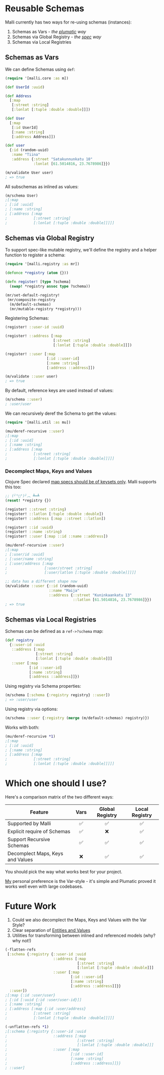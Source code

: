# Reusable Schemas

Malli currently has two ways for re-using schemas (instances):

1. Schemas as Vars - *the [plumatic](https://github.com/plumatic/schema) way*
2. Schemas via Global Registry - *the [spec](https://clojure.org/about/spec) way*
3. Schemas via Local Registries

## Schemas as Vars

We can define Schemas using `def`:

```clojure
(require '[malli.core :as m])

(def UserId :uuid)

(def Address
  [:map
   [:street :string]
   [:lonlat [:tuple :double :double]]])

(def User
  [:map
   [:id UserId]
   [:name :string]
   [:address Address]])

(def user
  {:id (random-uuid)
   :name "Tiina"
   :address {:street "Satakunnunkatu 10"
             :lonlat [61.5014816, 23.7678986]}})

(m/validate User user)
; => true
```

All subschemas as inlined as values:

```clojure
(m/schema User)
;[:map
; [:id :uuid]
; [:name :string]
; [:address [:map
;            [:street :string]
;            [:lonlat [:tuple :double :double]]]]]
```

## Schemas via Global Registry

To support spec-like mutable registry, we'll define the registry and a helper function to register a schema:

```clojure
(require '[malli.registry :as mr])

(defonce *registry (atom {}))

(defn register! [type ?schema]
  (swap! *registry assoc type ?schema))

(mr/set-default-registry!
 (mr/composite-registry
  (m/default-schemas)
  (mr/mutable-registry *registry)))
```

Registering Schemas:

```clojure
(register! ::user-id :uuid)

(register! ::address [:map
                      [:street :string]
                      [:lonlat [:tuple :double :double]]])

(register! ::user [:map
                   [:id ::user-id]
                   [:name :string]
                   [:address ::address]])

(m/validate ::user user)
; => true
```

By default, reference keys are used instead of values:

```clojure
(m/schema ::user)
; :user/user
```

We can recursively deref the Schema to get the values:

```clojure
(require '[malli.util :as mu])

(mu/deref-recursive ::user)
;[:map
; [:id :uuid]
; [:name :string]
; [:address [:map 
;            [:street :string] 
;            [:lonlat [:tuple :double :double]]]]]
```

### Decomplect Maps, Keys and Values

Clojure Spec declared [map specs should be of keysets only](https://clojure.org/about/spec#_map_specs_should_be_of_keysets_only). Malli supports this too:

```clojure
;; (╯°□°)╯︵ ┻━┻
(reset! *registry {})

(register! ::street :string)
(register! ::latlon [:tuple :double :double])
(register! ::address [:map ::street ::latlon])

(register! ::id :uuid)
(register! ::name :string)
(register! ::user [:map ::id ::name ::address])

(mu/deref-recursive ::user)
;[:map
; [:user/id :uuid]
; [:user/name :string]
; [:user/address [:map 
;                 [:user/street :string] 
;                 [:user/latlon [:tuple :double :double]]]]]

;; data has a different shape now
(m/validate ::user {::id (random-uuid)
                    ::name "Maija"
                    ::address {::street "Kuninkaankatu 13"
                               ::latlon [61.5014816, 23.7678986]}})
; => true
```

## Schemas via Local Registries

Schemas can be defined as a `ref->?schema` map:

```clojure
(def registry
  {::user-id :uuid
   ::address [:map
              [:street :string]
              [:lonlat [:tuple :double :double]]]
   ::user [:map
           [:id ::user-id]
           [:name :string]
           [:address ::address]]})
```

Using registry via Schema properties:

```clojure
(m/schema [:schema {:registry registry} ::user])
; => :user/user
```

Using registry via options:

```clojure
(m/schema ::user {:registry (merge (m/default-schemas) registry)})
```

Works with both:

```clojure
(mu/deref-recursive *1)
;[:map
; [:id :uuid]
; [:name :string]
; [:address [:map 
;            [:street :string]
;            [:lonlat [:tuple :double :double]]]]]
```

# Which one should I use?

Here's a comparison matrix of the two different ways:

| Feature                          | Vars | Global Registry | Local Registry |
|----------------------------------|:----:|:---------------:|:--------------:|
| Supported by Malli               |  ✅   |        ✅        |       ✅        |
| Explicit require of Schemas      |  ✅   |        ❌        |       ✅        |
| Support Recursive Schemas        |  ✅   |        ✅        |       ✅        |
| Decomplect Maps, Keys and Values |  ❌   |        ✅        |       ✅        |

You should pick the way what works best for your project. 

[My](https://gist.github.com/ikitommi) personal preference is the Var-style - it's simple and Plumatic proved it works well even with large codebases.

# Future Work

1. Could we also decomplect the Maps, Keys and Values with the Var Style?
2. Clear separation of [Entities and Values](https://martinfowler.com/bliki/EvansClassification.html)
3. Utilities for transforming between inlined and referenced models (why? why not!)

```clojure
(-flatten-refs
 [:schema {:registry {::user-id :uuid
                      ::address [:map
                                 [:street :string]
                                 [:lonlat [:tuple :double :double]]]
                      ::user [:map
                              [:id ::user-id]
                              [:name :string]
                              [:address ::address]]}}
  ::user])
;[:map {:id :user/user}
; [:id [:uuid {:id :user/user-id}]]
; [:name :string]
; [:address [:map {:id :user/address}
;            [:street :string]
;            [:lonlat [:tuple :double :double]]]]]

(-unflatten-refs *1)
;[:schema {:registry {::user-id :uuid
;                     ::address [:map
;                                [:street :string]
;                                [:lonlat [:tuple :double :double]]]
;                     ::user [:map
;                             [:id ::user-id]
;                             [:name :string]
;                             [:address ::address]]}}
; ::user]
```

